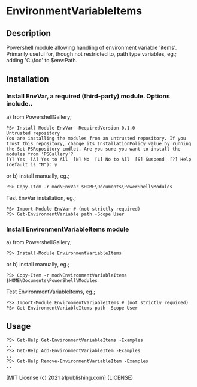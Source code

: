 # EnvironmentVariableItems

## Description
Powershell module allowing handling of environment variable 'items'.  Primarily useful for, though not restricted to, path type variables, eg.; adding 'C:\foo' to $env:Path.

## Installation

### Install EnvVar, a required (third-party) module. Options include..
a) from PowershellGallery;
```
PS> Install-Module EnvVar -RequiredVersion 0.1.0
Untrusted repository
You are installing the modules from an untrusted repository. If you trust this repository, change its InstallationPolicy value by running
the Set-PSRepository cmdlet. Are you sure you want to install the modules from 'PSGallery'?
[Y] Yes  [A] Yes to All  [N] No  [L] No to All  [S] Suspend  [?] Help (default is "N"): y
```

or b) install manually, eg.;
```
PS> Copy-Item -r mod\EnvVar $HOME\Documents\PowerShell\Modules
```

Test EnvVar installation, eg.;
```
PS> Import-Module EnvVar # (not strictly required)
PS> Get-EnvironmentVariable path -Scope User
```

### Install EnvironmentVariableItems module

a) from PowershellGallery;
```
PS> Install-Module EnvironmentVariableItems
```

or b) install manually, eg.;
```
PS> Copy-Item -r mod\EnvironmentVariableItems $HOME\Documents\PowerShell\Modules
```

Test EnvironmentVariableItems, eg.;
```
PS> Import-Module EnvironmentVariableItems # (not strictly required)
PS> Get-EnvironmentVariableItems path -Scope User
```



## Usage
```
PS> Get-Help Get-EnvironmentVariableItems -Examples
..
PS> Get-Help Add-EnvironmentVariableItem -Examples
..
PS> Get-Help Remove-EnvironmentVariableItem -Examples
..
```




[MIT License (c) 2021 a1publishing.com] (LICENSE)
